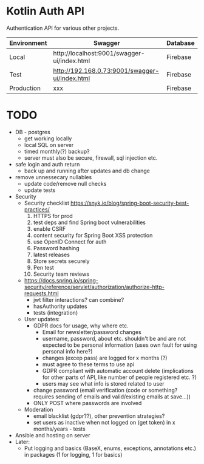 # Kotlin Auth API

Authentication API for various other projects.

| Environment | Swagger                                        | Database |
|-------------|------------------------------------------------|----------|
| Local       | http://localhost:9001/swagger-ui/index.html    | Firebase |
| Test        | http://192.168.0.73:9001/swagger-ui/index.html | Firebase |
| Production  | xxx                                            | Firebase |

# TODO

- DB - postgres
  - get working locally
  - local SQL on server 
  - timed monthly(?) backup?
  - server must also be secure, firewall, sql injection etc.
- safe login and auth return
  - back up and running after updates and db change
- remove unnessecary nullables
  - update code/remove null checks
  - update tests
- Security
    - Security checklist https://snyk.io/blog/spring-boot-security-best-practices/
      1. HTTPS for prod
      2. test deps and find Spring boot vulnerabilities
      3. enable CSRF
      4. content security for Spring Boot XSS protection
      5. use OpenID Connect for auth
      6. Password hashing
      7. latest releases
      8. Store secrets securely
      9. Pen test
      10. Security team reviews
    - https://docs.spring.io/spring-security/reference/servlet/authorization/authorize-http-requests.html
      - jwt filter interactions? can combine?
      - hasAuthority updates
      - tests (integration)
    - User updates:
        - GDPR docs for usage, why where etc.
          - Email for newsletter/password changes
          - username, password, about etc. shouldn't be and are not expected to be personal information (uses own fault for using personal info here?)
          - changes (excep pass) are logged for x months (?)
          - must agree to these terms to use api
          - GDPR compliant with automatic account delete (implications for other parts of API, like number of people registered etc. ?) 
          - users may see what info is stored related to user
        - change password (email verification (code or something? requires sending of emails and valid/existing emails at save...))
        - ONLY POST where passwords are involved
    - Moderation
        - email blacklist (gdpr??), other prevention strategies?
        - set users as inactive when not logged on (get token) in x months/years - tests
- Ansible and hosting on server
- Later:
  - Put logging and basics (BaseX, enums, exceptions, annotations etc.) in packages (1 for logging, 1 for basics)